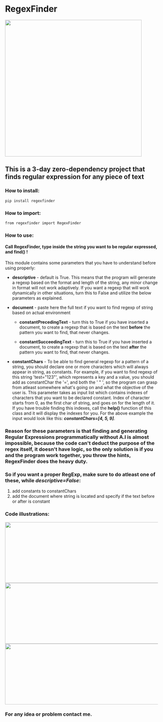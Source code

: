 # RegexFinder


<img src="https://user-images.githubusercontent.com/108073687/221195981-8381352d-1465-4753-884b-0a522fe52fbf.jpg" width="450">

## This is a 3-day zero-dependency project that finds regular expression for any piece of text

### How to install:

    pip install regexfinder


### How to import:
      

    from regexfinder import RegexFinder

  
### How to use:

#### Call **RegexFinder**, type inside the string you want to be regular expressed, and **find()** !

This module contains some parameters that you have to understand before using properly:

- **descriptive** - default is True. This means that the program will generate a regexp based on the format and length of the string, any minor change in format will not work adaptively. If you want a regexp that will work dynamically in other situations, turn this to False and utilize the below parameters as explained.
    

- **document** - paste here the full text if you want to find regexp of string based on actual environment

    - **constantPrecedingText** - turn this to True if you have inserted a document, to create a regexp that is based on the text **before** the pattern you want to find, that never changes.

    - **constantSucceedingText** - turn this to True if you have inserted a document, to create a regexp that is based on the text **after** the pattern you want to find, that never changes.

- **constantChars** - To be able to find general regexp for a pattern of a string, you should declare one or more characters which will always appear in string, as constants. For example, if you want to find regexp of this string 'test="123"', which represents a key and a value, you should add as constantChar the '=', and both the ' " ', so the program can grasp from atleast somewhere what's going on and what the objective of the user is. This parameter takes as input list which contains indexes of characters that you want to be declared constant. Index of character starts from 0, as the first char of string, and goes on for the length of it. If you have trouble finding this indexes, call the **help()** function of this class and it will display the indexes for you. For the above example the input would look like this: **_constantChars=[4, 5, 9]_**. 

### Reason for these parameters is that finding and generating Regular Expressions programmatically without A.I is almost impossible, because the code can't deduct the purpose of the regex itself, it doesn't have logic, so the only solution is if you and the program work together, you throw the hints, RegexFinder does the heavy duty.

### So if you want a proper RegExp, make sure to do atleast one of these, while **_descriptive=False_**:
1. add constants to constantChars
2. add the document where string is located and specify if the text before or after is constant

### Code illustrations:

  <img src="https://user-images.githubusercontent.com/108073687/221011994-73c0dc54-8914-4ecc-b3ae-c07219379a07.jpg" width="600" height="200">

  <img src="https://user-images.githubusercontent.com/108073687/221011998-fbfc5977-6ac1-4a73-bee3-2ea3410b749c.jpg" width="850" height="200">

  <img src="https://user-images.githubusercontent.com/108073687/221012005-1a4aa582-3297-4d65-8445-e67ab27b776f.jpg" width="600" height="200">
  
  
### For any idea or problem contact me.

